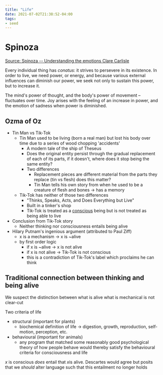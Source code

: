 ```yaml
---
title: "Life"
date: 2021-07-02T21:38:52-04:00
tags:
- seed
---
```


# Spinoza
[Source: Spinoza -- Understanding the emotions Clare Carlisle](https://www.theguardian.com/commentisfree/belief/2011/mar/14/spinoza-understanding-emotions)

Every individual thing has *conatus*: it strives to persevere in its existence. In order to live, we need power, or energy, and because various external influences can diminish our power, we seek not only to sustain this power, but to increase it.

The mind's power of thought, and the body's power of movement – fluctuates over time. Joy arises with the feeling of an increase in power, and the emotion of sadness when power is diminished.

## Ozma of Oz
-   Tin Man vs Tik-Tok
	-   Tin Man used to be living (born a real man) but lost his body over time due to a series of wood chopping 'accidents'
		-  A modern tale of the ship of Theseus
		-  Does the original entity persist through the gradual replacement of each of its parts, if it doesn't, where does it stop being the same entity?
		-  Two differences
			-  Replacement pieces are different material from the parts they replace (tin vs flesh) does this matter?
			-  Tin Man tells his own story from when he used to be a creature of flesh and bones → has a memory
	-   Tik-Tok has neither of those two differences
		- "Thinks, Speaks, Acts, and Does Everything but Live"
		-   Built in a tinker's shop
		-   Tik-Tok is treated as a [conscious](thoughts/consciousness.md) being but is not treated as being able to live
-   Conclusion from Tik-Tok story
	-   Neither thinking nor consciousness entails being alive
-   Hilary Putnam's ingenious argument (attributed to Paul Ziff)
	-   x is a mechanism → x is ~alive
	-   by first order logic
		-   if x is ~alive → x is not alive
		-   if x is not alive → Tik-Tok is not conscious
		-   this is a contradiction of Tik-Tok's label which proclaims he can think

## Traditional connection between thinking and being alive
We suspect the distinction between what is alive what is mechanical is not clear-cut

Two criteria of life
-   structural (important for plants)
	-   biochemical definition of life → digestion, growth, reproduction, self-motion, perception, etc.
-   behavioural (important for animals)
	-   any program that matched some reasonably good psychological theory of how people behave would thereby satisfy the behavioural criteria for consciousness and life

$x$ is conscious *does* entail that $x$is alive. Descartes would agree but posits that we _should_ alter language such that this entailment no longer holds